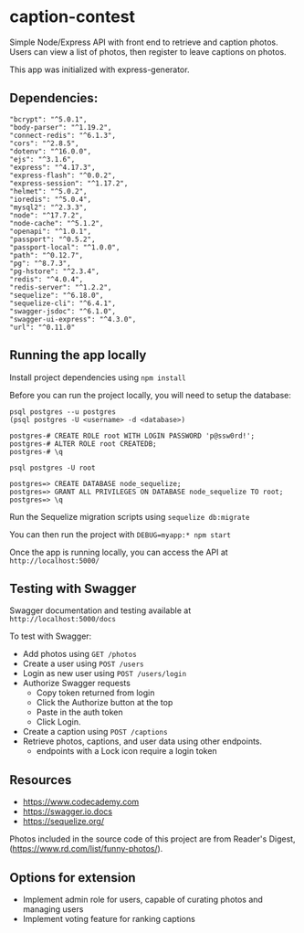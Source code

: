 # caption-contest

Simple Node/Express API with front end to retrieve and caption photos. Users can view a list of photos, then register to leave captions on photos.

This app was initialized with express-generator.

## Dependencies: 
    "bcrypt": "^5.0.1",
    "body-parser": "^1.19.2",
    "connect-redis": "^6.1.3",
    "cors": "^2.8.5",
    "dotenv": "^16.0.0",
    "ejs": "^3.1.6",
    "express": "^4.17.3",
    "express-flash": "^0.0.2",
    "express-session": "^1.17.2",
    "helmet": "^5.0.2",
    "ioredis": "^5.0.4",
    "mysql2": "^2.3.3",
    "node": "^17.7.2",
    "node-cache": "^5.1.2",
    "openapi": "^1.0.1",
    "passport": "^0.5.2",
    "passport-local": "^1.0.0",
    "path": "^0.12.7",
    "pg": "^8.7.3",
    "pg-hstore": "^2.3.4",
    "redis": "^4.0.4",
    "redis-server": "^1.2.2",
    "sequelize": "^6.18.0",
    "sequelize-cli": "^6.4.1",
    "swagger-jsdoc": "^6.1.0",
    "swagger-ui-express": "^4.3.0",
    "url": "^0.11.0"

## Running the app locally
Install project dependencies using `npm install`

Before you can run the project locally, you will need to setup the database:
```
psql postgres --u postgres
(psql postgres -U <username> -d <database>)

postgres-# CREATE ROLE root WITH LOGIN PASSWORD 'p@ssw0rd!';
postgres-# ALTER ROLE root CREATEDB;
postgres-# \q

psql postgres -U root

postgres=> CREATE DATABASE node_sequelize;
postgres=> GRANT ALL PRIVILEGES ON DATABASE node_sequelize TO root;
postgres=> \q
```

Run the Sequelize migration scripts using `sequelize db:migrate`

You can then run the project with `DEBUG=myapp:* npm start`

Once the app is running locally, you can access the API at `http://localhost:5000/`

## Testing with Swagger
Swagger documentation and testing available at `http://localhost:5000/docs`

To test with Swagger:
 - Add photos using `GET /photos`
 - Create a user using `POST /users`
 - Login as new user using `POST /users/login`
 - Authorize Swagger requests
   - Copy token returned from login
   - Click the Authorize button at the top
   - Paste in the auth token
   - Click Login.
 - Create a caption using `POST /captions`
 - Retrieve photos, captions, and user data using other endpoints.
   - endpoints with a Lock icon require a login token

## Resources
- https://www.codecademy.com
- https://swagger.io.docs
- https://sequelize.org/

Photos included in the source code of this project are from Reader's Digest, (https://www.rd.com/list/funny-photos/).

## Options for extension
- Implement admin role for users, capable of curating photos and managing users
- Implement voting feature for ranking captions
